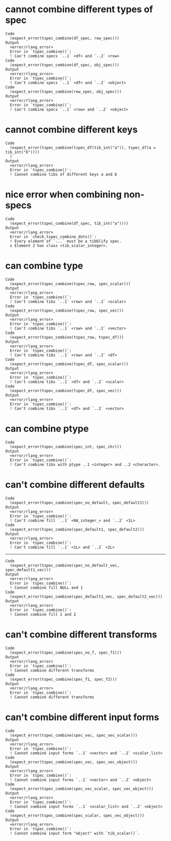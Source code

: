 # cannot combine different types of spec

    Code
      (expect_error(tspec_combine(df_spec, row_spec)))
    Output
      <error/rlang_error>
      Error in `tspec_combine()`:
      ! Can't combine specs `..1` <df> and `..2` <row>
    Code
      (expect_error(tspec_combine(df_spec, obj_spec)))
    Output
      <error/rlang_error>
      Error in `tspec_combine()`:
      ! Can't combine specs `..1` <df> and `..2` <object>
    Code
      (expect_error(tspec_combine(row_spec, obj_spec)))
    Output
      <error/rlang_error>
      Error in `tspec_combine()`:
      ! Can't combine specs `..1` <row> and `..2` <object>

# cannot combine different keys

    Code
      (expect_error(tspec_combine(tspec_df(tib_int("a")), tspec_df(a = tib_int("b"))))
      )
    Output
      <error/rlang_error>
      Error in `tspec_combine()`:
      ! Cannot combine tibs of different keys a and b

# nice error when combining non-specs

    Code
      (expect_error(tspec_combine(df_spec, tib_int("a"))))
    Output
      <error/rlang_error>
      Error in `check_tspec_combine_dots()`:
      ! Every element of `...` must be a tibblify spec.
      x Element 2 has class <tib_scalar_integer>.

# can combine type

    Code
      (expect_error(tspec_combine(tspec_row, spec_scalar)))
    Output
      <error/rlang_error>
      Error in `tspec_combine()`:
      ! Can't combine tibs `..1` <row> and `..2` <scalar>
    Code
      (expect_error(tspec_combine(tspec_row, spec_vec)))
    Output
      <error/rlang_error>
      Error in `tspec_combine()`:
      ! Can't combine tibs `..1` <row> and `..2` <vector>
    Code
      (expect_error(tspec_combine(tspec_row, tspec_df)))
    Output
      <error/rlang_error>
      Error in `tspec_combine()`:
      ! Can't combine tibs `..1` <row> and `..2` <df>
    Code
      (expect_error(tspec_combine(tspec_df, spec_scalar)))
    Output
      <error/rlang_error>
      Error in `tspec_combine()`:
      ! Can't combine tibs `..1` <df> and `..2` <scalar>
    Code
      (expect_error(tspec_combine(tspec_df, spec_vec)))
    Output
      <error/rlang_error>
      Error in `tspec_combine()`:
      ! Can't combine tibs `..1` <df> and `..2` <vector>

# can combine ptype

    Code
      (expect_error(tspec_combine(spec_int, spec_chr)))
    Output
      <error/rlang_error>
      Error in `tspec_combine()`:
      ! Can't combine tibs with ptype ..1 <integer> and ..2 <character>.

# can't combine different defaults

    Code
      (expect_error(tspec_combine(spec_no_default, spec_default1)))
    Output
      <error/rlang_error>
      Error in `tspec_combine()`:
      ! Can't combine fill `..1` <NA_integer_> and `..2` <1L>
    Code
      (expect_error(tspec_combine(spec_default1, spec_default2)))
    Output
      <error/rlang_error>
      Error in `tspec_combine()`:
      ! Can't combine fill `..1` <1L> and `..2` <2L>

---

    Code
      (expect_error(tspec_combine(spec_no_default_vec, spec_default1_vec)))
    Output
      <error/rlang_error>
      Error in `tspec_combine()`:
      ! Cannot combine fill NULL and 1
    Code
      (expect_error(tspec_combine(spec_default1_vec, spec_default2_vec)))
    Output
      <error/rlang_error>
      Error in `tspec_combine()`:
      ! Cannot combine fill 1 and 2

# can't combine different transforms

    Code
      (expect_error(tspec_combine(spec_no_f, spec_f1)))
    Output
      <error/rlang_error>
      Error in `tspec_combine()`:
      ! Cannot combine different transforms
    Code
      (expect_error(tspec_combine(spec_f1, spec_f2)))
    Output
      <error/rlang_error>
      Error in `tspec_combine()`:
      ! Cannot combine different transforms

# can't combine different input forms

    Code
      (expect_error(tspec_combine(spec_vec, spec_vec_scalar)))
    Output
      <error/rlang_error>
      Error in `tspec_combine()`:
      ! Cannot combine input forms `..1` <vector> and `..2` <scalar_list>
    Code
      (expect_error(tspec_combine(spec_vec, spec_vec_object)))
    Output
      <error/rlang_error>
      Error in `tspec_combine()`:
      ! Cannot combine input forms `..1` <vector> and `..2` <object>
    Code
      (expect_error(tspec_combine(spec_vec_scalar, spec_vec_object)))
    Output
      <error/rlang_error>
      Error in `tspec_combine()`:
      ! Cannot combine input forms `..1` <scalar_list> and `..2` <object>
    Code
      (expect_error(tspec_combine(spec_scalar, spec_vec_object)))
    Output
      <error/rlang_error>
      Error in `tspec_combine()`:
      ! Cannot combine input form "object" with `tib_scalar()`.

